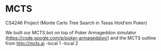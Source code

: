 MCTS
====

CS4246 Project (Monte Carlo Tree Search in Texas Hold'em Poker)

We built our MCTS bot on top of Poker Armageddon simulator (https://code.google.com/p/poker-armageddon/) and the MCTS outline from http://mcts.ai
-local 1
-local 2
